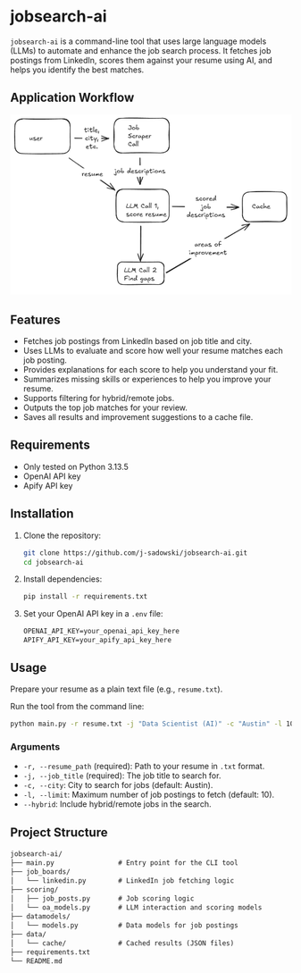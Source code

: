 # jobsearch-ai

`jobsearch-ai` is a command-line tool that uses large language models (LLMs) to automate and enhance the job search process. It fetches job postings from LinkedIn, scores them against your resume using AI, and helps you identify the best matches.


## Application Workflow

![Diagram of how the application calls various components](./workflow.png)

## Features

- Fetches job postings from LinkedIn based on job title and city.
- Uses LLMs to evaluate and score how well your resume matches each job posting.
- Provides explanations for each score to help you understand your fit.
- Summarizes missing skills or experiences to help you improve your resume.
- Supports filtering for hybrid/remote jobs.
- Outputs the top job matches for your review.
- Saves all results and improvement suggestions to a cache file.

## Requirements

- Only tested on Python 3.13.5
- OpenAI API key
- Apify API key


## Installation

1. Clone the repository:
    ```sh
    git clone https://github.com/j-sadowski/jobsearch-ai.git
    cd jobsearch-ai
    ```

2. Install dependencies:
    ```sh
    pip install -r requirements.txt
    ```

3. Set your OpenAI API key in a `.env` file:
    ```
    OPENAI_API_KEY=your_openai_api_key_here
    APIFY_API_KEY=your_apify_api_key_here
    ```

## Usage

Prepare your resume as a plain text file (e.g., `resume.txt`).

Run the tool from the command line:

```sh
python main.py -r resume.txt -j "Data Scientist (AI)" -c "Austin" -l 10 --hybrid
```

### Arguments

- `-r, --resume_path` (required): Path to your resume in `.txt` format.
- `-j, --job_title` (required): The job title to search for.
- `-c, --city`: City to search for jobs (default: Austin).
- `-l, --limit`: Maximum number of job postings to fetch (default: 10).
- `--hybrid`: Include hybrid/remote jobs in the search.

## Project Structure

```
jobsearch-ai/
├── main.py                # Entry point for the CLI tool
├── job_boards/
│   └── linkedin.py        # LinkedIn job fetching logic
├── scoring/
│   ├── job_posts.py       # Job scoring logic
│   └── oa_models.py       # LLM interaction and scoring models
├── datamodels/
│   └── models.py          # Data models for job postings
├── data/
│   └── cache/             # Cached results (JSON files)
├── requirements.txt
└── README.md
```